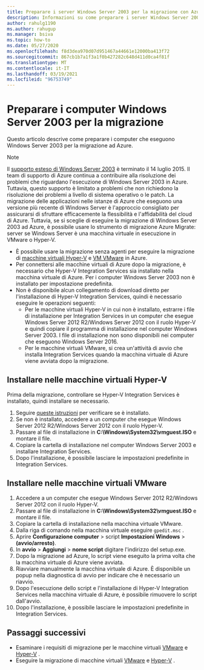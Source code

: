 ```yaml
---
title: Preparare i server Windows Server 2003 per la migrazione con Azure Migrate
description: Informazioni su come preparare i server Windows Server 2003 per la migrazione con Azure Migrate.
author: rahulg1190
ms.author: rahugup
ms.manager: bsiva
ms.topic: how-to
ms.date: 05/27/2020
ms.openlocfilehash: f8d3dea970d07d951467a44661e12000ba413f72
ms.sourcegitcommit: 867cb1b7a1f3a1f0b427282c648d411d0ca4f81f
ms.translationtype: MT
ms.contentlocale: it-IT
ms.lasthandoff: 03/19/2021
ms.locfileid: "96753749"
---
```

# <a name="prepare-windows-server-2003-machines-for-migration"></a>Preparare i computer Windows Server 2003 per la migrazione

Questo articolo descrive come preparare i computer che eseguono Windows Server 2003 per la migrazione ad Azure. 


> [!NOTE]
> Il [supporto esteso di Windows Server 2003](/troubleshoot/azure/virtual-machines/run-win-server-2003#microsoft-windows-server-2003-end-of-support) è terminato il 14 luglio 2015.  Il team di supporto di Azure continua a contribuire alla risoluzione dei problemi che riguardano l'esecuzione di Windows Server 2003 in Azure. Tuttavia, questo supporto è limitato a problemi che non richiedono la risoluzione dei problemi a livello di sistema operativo o le patch. La migrazione delle applicazioni nelle istanze di Azure che eseguono una versione più recente di Windows Server è l'approccio consigliato per assicurarsi di sfruttare efficacemente la flessibilità e l'affidabilità del cloud di Azure. Tuttavia, se si sceglie di eseguire la migrazione di Windows Server 2003 ad Azure, è possibile usare lo strumento di migrazione Azure Migrate: server se Windows Server è una macchina virtuale in esecuzione in VMware o Hyper-V.


- È possibile usare la migrazione senza agenti per eseguire la migrazione di [macchine virtuali Hyper-V](tutorial-migrate-hyper-v.md) e [VM VMware](tutorial-migrate-vmware.md) in Azure.
- Per connettersi alle macchine virtuali di Azure dopo la migrazione, è necessario che Hyper-V Integration Services sia installato nella macchina virtuale di Azure. Per i computer Windows Server 2003 non è installato per impostazione predefinita.
- Non è disponibile alcun collegamento di download diretto per l'installazione di Hyper-V Integration Services, quindi è necessario eseguire le operazioni seguenti:
    - Per le macchine virtuali Hyper-V in cui non è installato, estrarre i file di installazione per Integration Services in un computer che esegue Windows Server 2012 R2/Windows Server 2012 con il ruolo Hyper-V e quindi copiare il programma di installazione nel computer Windows Server 2003. I file di installazione non sono disponibili nei computer che eseguono Windows Server 2016.
    - Per le macchine virtuali VMware, si crea un'attività di avvio che installa Integration Services quando la macchina virtuale di Azure viene avviata dopo la migrazione.


## <a name="install-on-hyper-v-vms"></a>Installare nelle macchine virtuali Hyper-V

Prima della migrazione, controllare se Hyper-V Integration Services è installato, quindi installare se necessario.

1. Seguire [queste istruzioni](/windows-server/virtualization/hyper-v/manage/manage-hyper-v-integration-services#turn-an-integration-service-on-or-off-using-hyper-v-manager) per verificare se è installato.
2. Se non è installato, accedere a un computer che esegue Windows Server 2012 R2/Windows Server 2012 con il ruolo Hyper-V.
3. Passare al file di installazione in **C:\Windows\System32\vmguest.ISO** e montare il file.
2. Copiare la cartella di installazione nel computer Windows Server 2003 e installare Integration Services.
4. Dopo l'installazione, è possibile lasciare le impostazioni predefinite in Integration Services. 

## <a name="install-on-vmware-vms"></a>Installare nelle macchine virtuali VMware

1. Accedere a un computer che esegue Windows Server 2012 R2/Windows Server 2012 con il ruolo Hyper-V.
2. Passare al file di installazione in **C:\Windows\System32\vmguest.ISO** e montare il file.
3. Copiare la cartella di installazione nella macchina virtuale VMware.
4. Dalla riga di comando nella macchina virtuale eseguire ```gpedit.msc``` .
5. Aprire **Configurazione computer**  >  script **Impostazioni Windows**  >  **(avvio/arresto)**.
6. In **avvio**  >  **Aggiungi**  >  **nome script** digitare l'indirizzo del setup.exe.
7. Dopo la migrazione ad Azure, lo script viene eseguito la prima volta che la macchina virtuale di Azure viene avviata.
8. Riavviare manualmente la macchina virtuale di Azure. È disponibile un popup nella diagnostica di avvio per indicare che è necessario un riavvio.
9. Dopo l'esecuzione dello script e l'installazione di Hyper-V Integration Services nella macchina virtuale di Azure, è possibile rimuovere lo script dall'avvio.
10. Dopo l'installazione, è possibile lasciare le impostazioni predefinite in Integration Services. 

## <a name="next-steps"></a>Passaggi successivi

- Esaminare i requisiti di migrazione per le macchine virtuali [VMware](migrate-support-matrix-vmware-migration.md) e [Hyper-V](migrate-support-matrix-hyper-v-migration.md) .
- Eseguire la migrazione di macchine virtuali [VMware](server-migrate-overview.md) e [Hyper-V](tutorial-migrate-hyper-v.md) .
